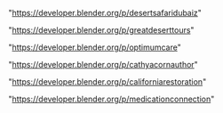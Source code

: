 "https://developer.blender.org/p/desertsafaridubaiz"

"https://developer.blender.org/p/greatdeserttours"

"https://developer.blender.org/p/optimumcare"

"https://developer.blender.org/p/cathyacornauthor"

"https://developer.blender.org/p/californiarestoration"

"https://developer.blender.org/p/medicationconnection"

 
 
